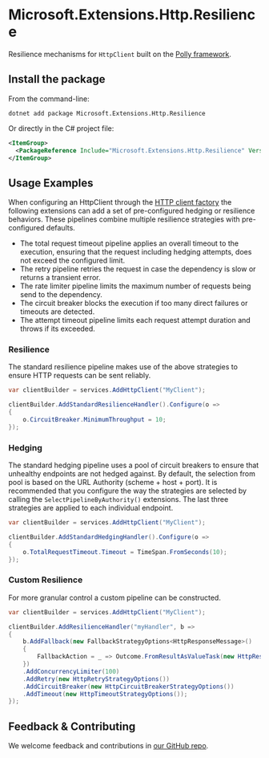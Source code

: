 # Microsoft.Extensions.Http.Resilience

Resilience mechanisms for `HttpClient` built on the [Polly framework](https://www.pollydocs.org/).

## Install the package

From the command-line:

```console
dotnet add package Microsoft.Extensions.Http.Resilience
```

Or directly in the C# project file:

```xml
<ItemGroup>
  <PackageReference Include="Microsoft.Extensions.Http.Resilience" Version="[CURRENTVERSION]" />
</ItemGroup>
```

## Usage Examples

When configuring an HttpClient through the [HTTP client factory](https://learn.microsoft.com/dotnet/core/extensions/httpclient-factory) the following extensions can add a set of pre-configured hedging or resilience behaviors. These pipelines combine multiple resilience strategies with pre-configured defaults.
- The total request timeout pipeline applies an overall timeout to the execution, ensuring that the request including hedging attempts, does not exceed the configured limit.
- The retry pipeline retries the request in case the dependency is slow or returns a transient error.
- The rate limiter pipeline limits the maximum number of requests being send to the dependency.
- The circuit breaker blocks the execution if too many direct failures or timeouts are detected.
- The attempt timeout pipeline limits each request attempt duration and throws if its exceeded.

### Resilience

The standard resilience pipeline makes use of the above strategies to ensure HTTP requests can be sent reliably.

```csharp
var clientBuilder = services.AddHttpClient("MyClient");

clientBuilder.AddStandardResilienceHandler().Configure(o =>
{
    o.CircuitBreaker.MinimumThroughput = 10;
});
```

### Hedging

The standard hedging pipeline uses a pool of circuit breakers to ensure that unhealthy endpoints are not hedged against. By default, the selection from pool is based on the URL Authority (scheme + host + port). It is recommended that you configure the way the strategies are selected by calling the `SelectPipelineByAuthority()` extensions. The last three strategies are applied to each individual endpoint.

```csharp
var clientBuilder = services.AddHttpClient("MyClient");

clientBuilder.AddStandardHedgingHandler().Configure(o =>
{
    o.TotalRequestTimeout.Timeout = TimeSpan.FromSeconds(10);
});
```

### Custom Resilience

For more granular control a custom pipeline can be constructed.

```csharp
var clientBuilder = services.AddHttpClient("MyClient");

clientBuilder.AddResilienceHandler("myHandler", b =>
{
    b.AddFallback(new FallbackStrategyOptions<HttpResponseMessage>()
    {
        FallbackAction = _ => Outcome.FromResultAsValueTask(new HttpResponseMessage(HttpStatusCode.ServiceUnavailable))
    })
    .AddConcurrencyLimiter(100)
    .AddRetry(new HttpRetryStrategyOptions())
    .AddCircuitBreaker(new HttpCircuitBreakerStrategyOptions())
    .AddTimeout(new HttpTimeoutStrategyOptions());
});
```

## Feedback & Contributing

We welcome feedback and contributions in [our GitHub repo](https://github.com/dotnet/extensions).
